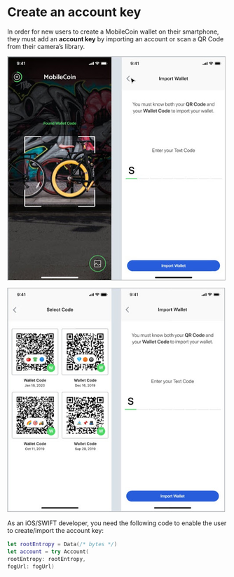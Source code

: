 # Create an account key

In order for new users to create a MobileCoin wallet on their smartphone, they must add an **account key** by importing an account or scan a QR Code from their camera’s library.

![Importing an account](images/import-account.jpeg)

![Scanning a QR code](images/scan-qr-code.jpeg)

As an iOS/SWIFT developer, you need the following code to enable the user to create/import the account key:

```SWIFT
let rootEntropy = Data(/* bytes */)
let account = try Account(
rootEntropy: rootEntropy,
fogUrl: fogUrl)
```
